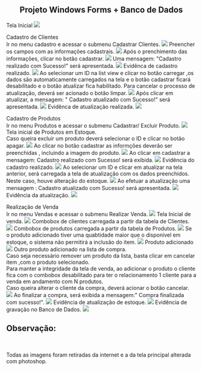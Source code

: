 <h2 align = center>Projeto Windows Forms + Banco de  Dados</h2>
Tela Inicial
<img src="./Sistema de Vendas/Screenshot_1.png"></img>

Cadastro de Clientes</br>
Ir no menu cadastro e acessar o submenu Cadastrar Clientes.
<img src="./Sistema de Vendas/Screenshot_2.png"></img>
Preencher os campos com as informações cadastrais.
<img src="./Sistema de Vendas/Screenshot_3.png"></img>
Após o prenchimento das informações, clicar no botão cadastrar.
<img src="./Sistema de Vendas/Screenshot_4.png"></img>
Uma mensagem: "Cadastro realizado com Sucesso!" será apresentada. 
<img src="./Sistema de Vendas/Screenshot_5.png"></img>
Evidênca de cadastro realizado.
<img src="./Sistema de Vendas/Screenshot_6.png"></img>
Ao selecionar um ID na list view e clicar no botão carregar ,os dados são automaticamente carregados na tela e o botão cadastrar ficará desabilitado e o botão atualizar fica habilitado.
Para cancelar o processo de atualização, deverá ser acionado o botão limpar.
<img src="./Sistema de Vendas/Screenshot_7.png"></img>
Após clicar em atualizar, a mensagem: " Cadastro atualizado com Sucesso!" será apresentada.
<img src="./Sistema de Vendas/Screenshot_8.png"></img>
Evidênca de atualização realizada.
<img src="./Sistema de Vendas/Screenshot_9.png"></img>

Cadastro de Produtos</br>
Ir no menu Produtos e acessar o submenu Cadastrar/ Excluir Produto.
<img src="./Sistema de Vendas/Screenshot_10.png"></img>
Tela inicial de Produtos em Estoque.</br>
Caso queira excluir um produto deverá selecionar o ID e clicar no botão apagar.
<img src="./Sistema de Vendas/Screenshot_11.png"></img>
Ao clicar no botão cadastrar as informções deverão ser preenchidas , incluindo a imagem do produto.
<img src="./Sistema de Vendas/Screenshot_12.png"></img>
Ao clicar em cadastrar a mensagem: Cadastro realizado com Sucesso! será exibida.
<img src="./Sistema de Vendas/Screenshot_13.png"></img>
Evidência do cadastro realizado.
<img src="./Sistema de Vendas/Screenshot_14.png"></img>
Ao selecionar um ID e clicar em atualizar na tela anterior, será carregada a tela de atualização com os dados preenchidos. Neste caso, houve alteração do estoque. 
<img src="./Sistema de Vendas/Screenshot_15.png"></img>
Ao efetuar a atualização uma mensagem : Cadastro atualizado com Sucesso! será apresentada.
<img src="./Sistema de Vendas/Screenshot_16.png"></img>
Evidência da atualização.
<img src="./Sistema de Vendas/Screenshot_17.png"></img>

Realização de Venda</br>
Ir no menu Vendas e acessar o submenu Realizar Venda.
<img src="./Sistema de Vendas/Screenshot_18.png"></img>
Tela Inicial de venda.
<img src="./Sistema de Vendas/Screenshot_19.png"></img>
Combobox de clientes carregada a partir da tabela de Clientes.
<img src="./Sistema de Vendas/Screenshot_20.png"></img>
Combobox de produtos carregada a partir da tabela de Produtos.
<img src="./Sistema de Vendas/Screenshot_21.png"></img>
Se o produto adicionado tiver uma quabtidade maior que o disponivel em estoque, o sistema não permitirá a inclusão do item.
<img src="./Sistema de Vendas/Screenshot_22.png"></img>
Produto adicionado
<img src="./Sistema de Vendas/Screenshot_23.png"></img>
Outro produto adicionado na lista de compra.</br>
 Caso seja necessário remover um produto da lista, basta clicar em cancelar item ,com o produto selecionado.</br>
 Para manter a integridade da tela de venda, ao adicionar o produto o cliente fica com o combobox desabilitado para ter o relacionamento 1 cliente para a venda em andamento com N produtos.</br>
 Caso queira alterar o cliente da compra, deverá acionar o botão cancelar.
<img src="./Sistema de Vendas/Screenshot_24.png"></img>
Ao finalizar a compra, será exibida a mensagem:" Compra finalizada com sucesso!".
<img src="./Sistema de Vendas/Screenshot_25.png"></img>
Evidência de atualização de estoque.
<img src="./Sistema de Vendas/Screenshot_26.png"></img>
Evidência de gravação no Banco de Dados.
<img src="./Sistema de Vendas/Screenshot_27.png"></img>

<h2>Observação:</h2></br>

Todas as imagens foram retiradas da internet e a da tela principal alterada com photoshop.



